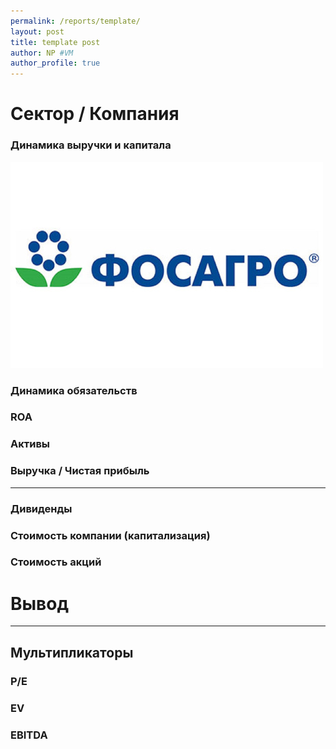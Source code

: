 ```yaml
---
permalink: /reports/template/
layout: post
title: template post
author: NP #VM
author_profile: true
---
```



# Сектор / Компания

### Динамика выручки и капитала
![](sources/fosagro/fosagro_logo.jpg)

### Динамика обязательств

### ROA

### Активы

### Выручка / Чистая прибыль

________

### Дивиденды

### Стоимость компании (капитализация)

### Стоимость акций

# Вывод

______

## Мультипликаторы

### P/E

### EV

### EBITDA
